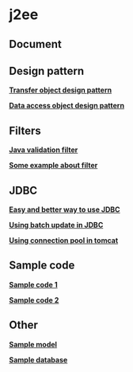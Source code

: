# j2ee

## Document

## Design pattern
__[Transfer object design pattern](https://gpcoder.com/5156-huong-dan-java-design-pattern-transfer-object/)__

__[Data access object design pattern](https://gpcoder.com/4935-huong-dan-java-design-pattern-dao/)__

## Filters
__[Java validation filter](http://zetcode.com/java/validationfilter/)__

__[Some example about filter](https://saa-solutions.com/student/co-ban-ve-servlet-filter-va-mot-so-ung-dung-thuc-te/)__

## JDBC
__[Easy and better way to use JDBC](https://blog.kevinlee.io/2011/09/11/easier-and-better-way-to-use-jdbc/)__

__[Using batch update in JDBC](https://minhbxn.wordpress.com/2011/03/17/k%E1%BB%B9-thu%E1%BA%ADt-batch-update-trong-jdbc/)__

__[Using connection pool in tomcat](https://www.youtube.com/watch?v=m7bQT-jjlGg)__

## Sample code 
__[Sample code 1](https://github.com/truonglam/exampletoeiconline/blob/master/toeic-core-serviceimpl/src/main/java/vn/myclass/core/service/impl/UserServiceImpl.java)__

__[Sample code 2](https://github.com/lamtraining/jsp-servlet-jdbc/blob/master/src/main/java/com/laptrinhjavaweb/dao/impl/UserDAO.java)__

## Other
__[Sample model](https://raw.githubusercontent.com/ramortegui/e-commerce-db/master/ECommerceDB.png)__

__[Sample database](https://data.world/promptcloud/fashion-products-on-amazon-com/workspace/file?filename=amazon_co-ecommerce_sample.csv)__
